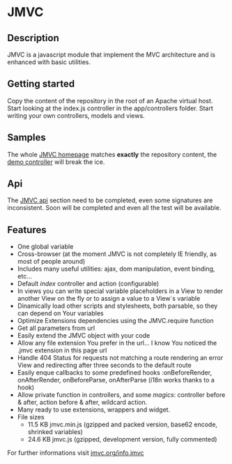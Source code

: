 JMVC
====

Description
-----------
JMVC is a javascript module that implement the MVC architecture and is enhanced with basic utilities. 
      
Getting started
---------------
Copy the content of the repository in the root of an Apache virtual host.
Start looking at the index.js controller in the app/controllers folder.
Start writing your own controllers, models and views.

Samples
-------
The whole <a href="http://www.jmvc.org/" target="_blank">JMVC homepage</a> matches **exactly** the repository content,
the <a href="http://www.jmvc.org/demo.jmvc" target="_blank">demo controller</a> will break the ice.

Api
---
The <a href="http://www.jmvc.org/api" target="_blank">JMVC api</a> section need to be completed, even some signatures are inconsistent. Soon will be completed and 
even all the test will be available.

Features
--------
- One global variable
- Cross-browser (at the moment JMVC is not completely IE friendly, as most of people around)
- Includes many useful utilities: ajax, dom manipulation, event binding, etc...
- Default _index_ controller and action (configurable)
- In views you can write special variable placeholders in a View to render another View on the fly or to assign a value to a View`s variable
- Dinamically load other scripts and stylesheets, both parsable, so they can depend on Your variables
- Optimize Extensions dependencies using the JMVC.require function
- Get all parameters from url
- Easily extend the JMVC object with your code
- Allow any file extension You prefer in the url... I know You noticed the .jmvc extension in this page url
- Handle 404 Status for requests not matching a route rendering an error View and redirecting after three seconds to the default route
- Easily enque callbacks to some predefined hooks :onBeforeRender, onAfterRender, onBeforeParse, onAfterParse (i18n works thanks to a hook)
- Allow private function in controllers, and some *magics*: controller before & after, action before & after, wildcard action.
- Many ready to use extensions, wrappers and widget.
- File sizes
  - 11.5 KB jmvc.min.js (gzipped and packed version, base62 encode, shrinked variables)
  - 24.6 KB jmvc.js (gzipped, development version, fully commented)

For further informations visit <a href="http://www.jmvc.org/info" target="_blank">jmvc.org/info.jmvc</a>
